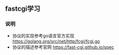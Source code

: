 ## fastcgi学习

### 说明
* 协议的实现参考go语言官方实现 https://golang.org/src/net/http/fcgi/fcgi.go
* 协议的描述参考官网 https://fast-cgi.github.io/spec
